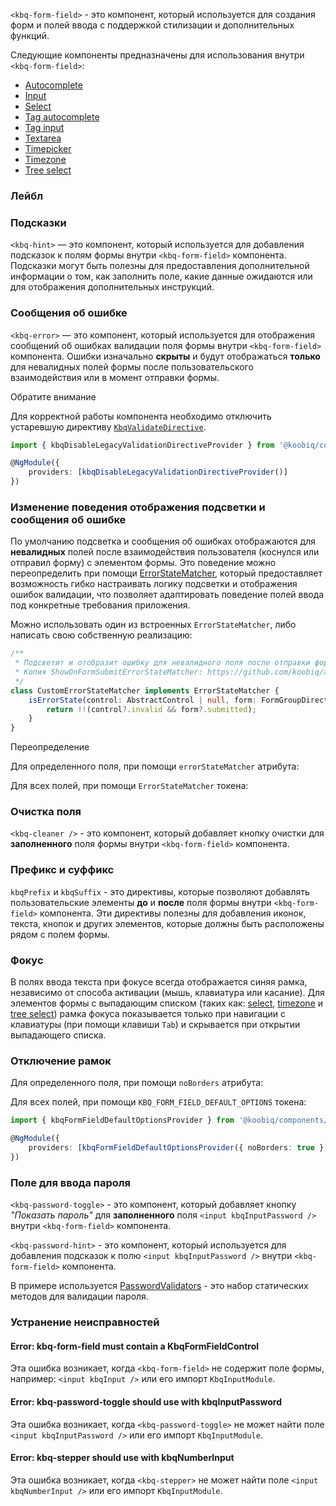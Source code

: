 `<kbq-form-field>` - это компонент, который используется для создания форм и полей ввода с поддержкой стилизации и дополнительных
функций.

Следующие компоненты предназначены для использования внутри `<kbq-form-field>`:

- [Autocomplete](/ru/components/autocomplete)
- [Input](/ru/components/input)
- [Select](/ru/components/select)
- [Tag autocomplete](/ru/components/tag-autocomplete)
- [Tag input](/ru/components/tag-input)
- [Textarea](/ru/components/textarea)
- [Timepicker](/ru/components/timepicker)
- [Timezone](/ru/components/timezone)
- [Tree select](/ru/components/tree-select)

### Лейбл

<!-- example(form-field-with-label) -->

### Подсказки

`<kbq-hint>` — это компонент, который используется для добавления подсказок к полям формы внутри `<kbq-form-field>` компонента.
Подсказки могут быть полезны для предоставления дополнительной информации о том, как заполнить поле, какие данные ожидаются
или для отображения дополнительных инструкций.

<!-- example(form-field-with-hint) -->

### Сообщения об ошибке

`<kbq-error>` — это компонент, который используется для отображения сообщений об ошибках валидации поля формы внутри `<kbq-form-field>`
компонента. Ошибки изначально **скрыты** и будут отображаться **только** для невалидных полей формы после пользовательского
взаимодействия или в момент отправки формы.

<div class="kbq-callout kbq-callout_warning">
<div class="kbq-callout__header">Обратите внимание</div>
<div class="kbq-callout__content kbq-docs-element-last-child-margin-bottom-0">

Для корректной работы компонента необходимо отключить устаревшую директиву [`KbqValidateDirective`](https://github.com/koobiq/angular-components/blob/main/packages/components/form-field/validate.directive.ts).

```ts
import { kbqDisableLegacyValidationDirectiveProvider } from '@koobiq/components/core';

@NgModule({
    providers: [kbqDisableLegacyValidationDirectiveProvider()]
})
```

</div>
</div>

<!-- example(form-field-with-error) -->

### Изменение поведения отображения подсветки и сообщения об ошибке

По умолчанию подсветка и сообщения об ошибках отображаются для **невалидных** полей после взаимодействия пользователя (коснулся или отправил форму)
с элементом формы. Это поведение можно переопределить при помощи [ErrorStateMatcher](https://github.com/koobiq/angular-components/blob/main/packages/components/core/error/error-state-matcher.ts),
который предоставляет возможность гибко настраивать логику подсветки и отображения ошибок валидации, что позволяет
адаптировать поведение полей ввода под конкретные требования приложения.

Можно использовать один из встроенных `ErrorStateMatcher`, либо написать свою собственную реализацию:

```ts
/**
 * Подсветит и отобразит ошибку для невалидного поля после отправки формы
 * Копия ShowOnFormSubmitErrorStateMatcher: https://github.com/koobiq/angular-components/blob/main/packages/components/core/error/error-state-matcher.ts
 */
class CustomErrorStateMatcher implements ErrorStateMatcher {
    isErrorState(control: AbstractControl | null, form: FormGroupDirective | NgForm | null): boolean {
        return !!(control?.invalid && form?.submitted);
    }
}
```

Переопределение

Для определенного поля, при помощи `errorStateMatcher` атрибута:

<!-- example(form-field-with-custom-error-state-matcher-set-by-attribute) -->

Для всех полей, при помощи `ErrorStateMatcher` токена:

<!-- example(form-field-with-custom-error-state-matcher-set-by-dependency-injection-provider) -->

### Очистка поля

`<kbq-cleaner />` - это компонент, который добавляет кнопку очистки для **заполненного** поля формы внутри `<kbq-form-field>`
компонента.

<!-- example(form-field-with-cleaner) -->

### Префикс и суффикс

`kbqPrefix` и `kbqSuffix` - это директивы, которые позволяют добавлять пользовательские элементы **до** и **после** поля
формы внутри `<kbq-form-field>` компонента. Эти директивы полезны для добавления иконок, текста, кнопок и других элементов,
которые должны быть расположены рядом с полем формы.

<!-- example(form-field-with-prefix-and-suffix) -->

### Фокус

В полях ввода текста при фокусе всегда отображается синяя рамка, независимо от способа активации (мышь, клавиатура или касание).
Для элементов формы с выпадающим списком (таких как: [select](/ru/components/select), [timezone](/ru/components/timezone) и [tree select](/ru/components/tree-select))
рамка фокуса показывается только при навигации с клавиатуры (при помощи клавиши `Tab`) и скрывается при открытии выпадающего списка.

### Отключение рамок

Для определенного поля, при помощи `noBorders` атрибута:

<!-- example(form-field-without-borders) -->

Для всех полей, при помощи `KBQ_FORM_FIELD_DEFAULT_OPTIONS` токена:

```ts
import { kbqFormFieldDefaultOptionsProvider } from '@koobiq/components/form-field';

@NgModule({
    providers: [kbqFormFieldDefaultOptionsProvider({ noBorders: true })]
})
```

### Поле для ввода пароля

`<kbq-password-toggle>` - это компонент, который добавляет кнопку _"Показать пароль"_ для **заполненного** поля
`<input kbqInputPassword />` внутри `<kbq-form-field>` компонента.

`<kbq-password-hint>` - это компонент, который используется для добавления подсказок к полю `<input kbqInputPassword />`
внутри `<kbq-form-field>` компонента.

В примере используется [PasswordValidators](https://github.com/koobiq/angular-components/blob/main/packages/components/core/forms/validators.ts) - это набор статических методов для валидации пароля.

<!-- example(form-field-password-overview) -->

### Устранение неисправностей

#### Error: kbq-form-field must contain a KbqFormFieldControl

Эта ошибка возникает, когда `<kbq-form-field>` не содержит поле формы, например: `<input kbqInput />` или его импорт `KbqInputModule`.

#### Error: kbq-password-toggle should use with kbqInputPassword

Эта ошибка возникает, когда `<kbq-password-toggle>` не может найти поле `<input kbqInputPassword />` или его импорт `KbqInputModule`.

#### Error: kbq-stepper should use with kbqNumberInput

Эта ошибка возникает, когда `<kbq-stepper>` не может найти поле `<input kbqNumberInput />` или его импорт `KbqInputModule`.
